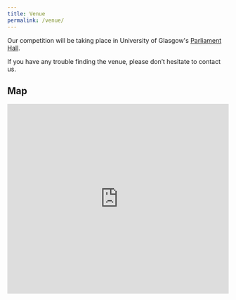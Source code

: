 ```yaml
---
title: Venue
permalink: /venue/
---
```


Our competition will be taking place in University of Glasgow's [Parliament Hall](https://www.gla.ac.uk/myglasgow/cateringandevents/conferencesandevents/venues/hunterhalls/). 

If you have any trouble finding the venue, please don’t hesitate to contact us.

## Map

<iframe src="https://www.google.com/maps/embed?pb=!1m18!1m12!1m3!1d1119.2456063646582!2d-4.289731041589155!3d55.87149340000255!2m3!1f0!2f0!3f0!3m2!1i1024!2i768!4f13.1!3m3!1m2!1s0x488845cd973d25d7%3A0x8f95e40930625025!2sUniversity%20Of%20Glasgow%2C%2089%20Dumbarton%20Rd%2C%20Glasgow%20G12%208QQ!5e0!3m2!1sen!2suk!4v1675260794597!5m2!1sen!2suk" width="100%" height="432px" style="border:0;" allowfullscreen="" loading="lazy"></iframe>

